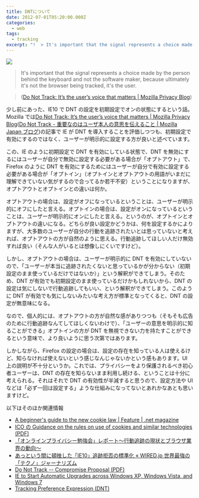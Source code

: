 ```yaml
---
title: DNTについて
date: 2012-07-01T05:20:00.000Z
categories:
  - web
tags:
  - tracking
excerpt: "!  > It's important that the signal represents a choice made by the person behind the keyboard and not the software maker, because ultimately it's not the browser being tracked, it's the user."
---
```


![](http://farm8.staticflickr.com/7276/7476633588_616b9eeb33_z.jpg)

> It's important that the signal represents a choice made by the person behind the keyboard and not the software maker, because ultimately it's not the browser being tracked, it's the user.

> ([Do Not Track: It’s the user’s voice that matters | Mozilla Privacy Blog](http://blog.mozilla.org/privacy/2012/05/31/do-not-track-its-the-users-voice-that-matters/))

少し前にあった、IE10 で DNT の設定を初期設定でオンの状態にするという話。Mozilla では[Do Not Track: It’s the user’s voice that matters | Mozilla Privacy Blog](http://blog.mozilla.org/privacy/2012/05/31/do-not-track-its-the-users-voice-that-matters/)([Do Not Track - 重要なのはユーザ本人の意思を伝えること | Mozilla Japan ブログ](http://mozilla.jp/blog/entry/9462/))の記事で IE が DNT を導入することを評価しつつも、初期設定で有効にするのではなく、ユーザーが明示的に設定する方が良いと述べています。

この、IE のように初期設定で DNT を有効にしている状態で、DNT を無効にするにはユーザーが自分で無効に設定する必要がある場合が「オプトアウト」で、Firefox のように DNT を有効にするためにはユーザーが自分で有効に設定する必要がある場合が「オプトイン」（オプトインとオプトアウトの用語がいまだに理解できていない気がするので合ってるか若干不安）ということになりますが、オプトアウトとオプトインとの違いは何か。

オプトアウトの場合は、設定がオフになっているということは、ユーザーが明示的にオフにしたと言える。オプトインの場合は、設定がオンになっているということは、ユーザーが明示的にオンにしたと言える。というのが、オプトインとオプトアウトの違いになる。どちらが良い設定かどうかは、何を設定するかによりますが、大多数のユーザーが自分の行動を追跡されたいとは思っていないと考えれば、オプトアウトの方が自然のように思える。行動追跡してほしい人だけ無効すれば良い（そんな人がいるとは想像しにくいですけど）。

しかし、オプトアウトの場合は、ユーザーが明示的に DNT を有効にしていないので、「ユーザーが本当に追跡されたくないと思っているかが分からない（初期設定のまま使っているだけではないか）」という解釈ができてしまう。そのため、DNT が有効でも初期設定のまま使っているだけかもしれないから、DNT の設定は気にしないで行動追跡してもいい、という解釈ができてしまう。このように DNT が有効でも気にしないみたいな考え方が標準となってくると、DNT の設定が無意味になる。

なので、個人的には、オプトアウトの方が自然な感がありつつも（そもそも広告のために行動追跡なんてしてほしくないわけで）、「ユーザーの意思を明示的に知ることができる」オプトインの方が DNT を無視できない力を持たすことができるという意味で、より良いように思う次第ではあります。

しかしながら、Firefox の設定の場合は、設定の存在を知っている人は使えるけど、知らなければ使えないという感じなんじゃないかという感もあります。UI 上の説明が不十分というか。これでは、プライバシーをより保護されるべき初心者ユーザーは、DNT の存在を知らないまま利用し続ける、ということは十分に考えられる。それはそれで DNT の有効性が半減すると思うので、設定方法や UI などは「必ず一回は設定する」ような仕組みになってないとあれかなあとも思いますけど。

以下はそのほか関連情報

- [A beginner's guide to the new cookie law | Feature | .net magazine](http://www.netmagazine.com/features/beginners-guide-new-cookie-law?utm_source=feedburner&utm_medium=feed&utm_campaign=Feed%3A+net%2Ftopstories+%28.net+%29)
- [ICO の Guidance on the rules on use of cookies and similar technologies (PDF)](http://www.ico.gov.uk/for_organisations/privacy_and_electronic_communications/the_guide/~/media/documents/library/Privacy_and_electronic/Practical_application/cookies_guidance_v3.ashx)
- [「オンラインプライバシー勉強会」レポート〜行動追跡の現状とブラウザ業界の動向〜](http://mozilla.jp/events/2012/privacy-workshop-1/)
- [あっという間に頓挫した「IE10」追跡拒否の標準化 « WIRED.jp 世界最強の「テクノ」ジャーナリズム](http://wired.jp/2012/06/11/ie-10%E2%80%B2s-%E2%80%98do-not-track%E2%80%99-default-dies-quick-death/)
- [Do Not Track -- Compromise Proposal (PDF)](http://www.wired.com/images_blogs/threatlevel/2012/06/compromise-proposal-pde-tl-jm.pdf)
- [IE to Start Automatic Upgrades across Windows XP, Windows Vista, and Windows 7](http://windowsteamblog.com/ie/b/ie/archive/2011/12/15/ie-to-start-automatic-upgrades-across-windows-xp-windows-vista-and-windows-7.aspx)
- [Tracking Preference Expression (DNT)](http://www.w3.org/2011/tracking-protection/drafts/tracking-dnt.html#determining)
